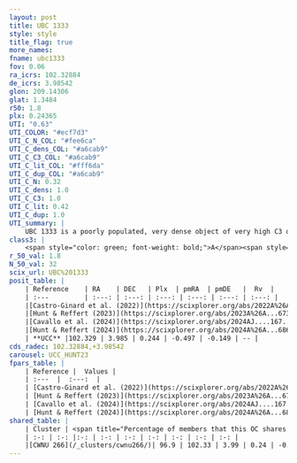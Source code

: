 ```yaml
---
layout: post
title: UBC 1333
style: style
title_flag: true
more_names: 
fname: ubc1333
fov: 0.06
ra_icrs: 102.32884
de_icrs: 3.98542
glon: 209.14306
glat: 1.3484
r50: 1.8
plx: 0.24365
UTI: "0.63"
UTI_COLOR: "#ecf7d3"
UTI_C_N_COL: "#fee6ca"
UTI_C_dens_COL: "#a6cab9"
UTI_C_C3_COL: "#a6cab9"
UTI_C_lit_COL: "#fff6da"
UTI_C_dup_COL: "#a6cab9"
UTI_C_N: 0.32
UTI_C_dens: 1.0
UTI_C_C3: 1.0
UTI_C_lit: 0.42
UTI_C_dup: 1.0
UTI_summary: |
    UBC 1333 is a poorly populated, very dense object of very high C3 quality. It was recently reported in the literature. This object shares a large percentage of members with a later reported entry.
class3: |
    <span style="color: green; font-weight: bold;">A</span><span style="color: green; font-weight: bold;">A</span>
r_50_val: 1.8
N_50_val: 32
scix_url: UBC%201333
posit_table: |
    | Reference    | RA    | DEC   | Plx  | pmRA  | pmDE   |  Rv  |
    | :---         | :---: | :---: | :---: | :---: | :---: | :---: |
    |[Castro-Ginard et al. (2022)](https://scixplorer.org/abs/2022A%26A...661A.118C) | 102.32 | 3.98 | 0.24 | -0.49 | -0.16 | -- |
    |[Hunt & Reffert (2023)](https://scixplorer.org/abs/2023A%26A...673A.114H) | 102.327 | 3.986 | 0.243 | -0.473 | -0.16 | -- |
    |[Cavallo et al. (2024)](https://scixplorer.org/abs/2024AJ....167...12C) | 102.335 | 3.969 | 0.246 | -- | -- | -- |
    |[Hunt & Reffert (2024)](https://scixplorer.org/abs/2024A%26A...686A..42H) | 102.327 | 3.986 | 0.243 | -0.473 | -0.16 | -- |
    | **UCC** |102.329 | 3.985 | 0.244 | -0.497 | -0.149 | -- | 
cds_radec: 102.32884,+3.98542
carousel: UCC_HUNT23
fpars_table: |
    | Reference |  Values |
    | :---  |  :---:  |
    | [Castro-Ginard et al. (2022)](https://scixplorer.org/abs/2022A%26A...661A.118C) | `AV=1.525, Dist=4667, logAge=6.665` |
    | [Hunt & Reffert (2023)](https://scixplorer.org/abs/2023A%26A...673A.114H) | `AV50=1.502, diffAV50=2.042, MOD50=12.758, logAge50=7.706` |
    | [Cavallo et al. (2024)](https://scixplorer.org/abs/2024AJ....167...12C) | `AV50=1.0, dMod50=12.6, logAge50=8.21, [Fe/H]50=0.33` |
    | [Hunt & Reffert (2024)](https://scixplorer.org/abs/2024A%26A...686A..42H) | `MassJ=313.363` |
shared_table: |
    | Cluster | <span title="Percentage of members that this OC shares with the ones listed">%</span>   | RA   | DEC   | Plx   | pmRA  | pmDE  | Rv | UTI |
    | :-: | :-: |:-: | :-: | :-: | :-: | :-: | :-: | :-: |
    |[CWNU 266](/_clusters/cwnu266/)| 96.9 | 102.33 | 3.99 | 0.24 | -0.5 | -0.15 | -- |0.01 |
---
```

